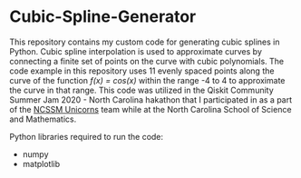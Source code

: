 # Cubic-Spline-Generator
This repository contains my custom code for generating cubic splines in Python. Cubic spline interpolation is used to approximate curves by connecting a finite set of points on the curve with cubic polynomials. The code example in this repository uses 11 evenly spaced points along the curve of the function *f(x) = cos(x)* within the range -4 to 4 to approximate the curve in that range. This code was utilized in the Qiskit Community Summer Jam 2020 - North Carolina hakathon that I participated in as a part of the [NCSSM Unicorns](https://github.com/code1word/nc-qc-hackathon-summer-2020) team while at the North Carolina School of Science and Mathematics. 

Python libraries required to run the code:
- numpy
- matplotlib
